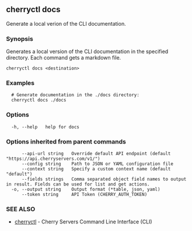 ## cherryctl docs

Generate a local verion of the CLI documentation.

### Synopsis

Generates a local version of the CLI documentation in the specified directory. Each command gets a markdown file.

```
cherryctl docs <destination>
```

### Examples

```
  # Generate documentation in the ./docs directory:
  cherryctl docs ./docs
```

### Options

```
  -h, --help   help for docs
```

### Options inherited from parent commands

```
      --api-url string   Override default API endpoint (default "https://api.cherryservers.com/v1/")
      --config string    Path to JSON or YAML configuration file
      --context string   Specify a custom context name (default "default")
      --fields strings   Comma separated object field names to output in result. Fields can be used for list and get actions.
  -o, --output string    Output format (*table, json, yaml)
      --token string     API Token (CHERRY_AUTH_TOKEN)
```

### SEE ALSO

* [cherryctl](cherryctl.md)	 - Cherry Servers Command Line Interface (CLI)

